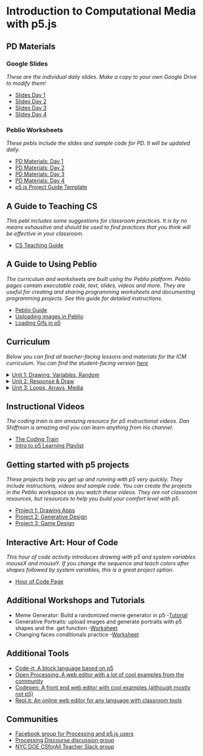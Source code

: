 # Introduction to Computational Media with p5.js

## PD Materials

### Google Slides
_These are the individual daily slides. Make a copy to your own Google Drive to modify them!_
- [Slides Day 1](https://docs.google.com/presentation/d/1mzRYHrmfexKwKkiaZZS5DguoUz_esjuRMkk-IEJ9o-o/edit?usp=sharing)
- [Slides Day 2](https://docs.google.com/presentation/d/11n00zseDKOjKUc2Pte8pyou9EcySIn4Skcu4QRm4L-Y/edit?usp=sharing)
- [Slides Day 3](https://docs.google.com/presentation/d/1PzLnlFo9eLHXk_KdeHGJx9PBuY_QiyT0P3wMWJn40ag/edit?usp=sharing)
- [Slides Day 4](https://docs.google.com/presentation/d/10PK631HZlc3jG8h_Ht-cU6xTH_twVqK__fSTwsYoHtE/edit?usp=sharing)

### Peblio Worksheets
_These pebls include the slides and sample code for PD. It will be updated daily._
- [PD Materials: Day 1](https://demo.peblio.co/pebl/vFj5_NK0y)
- [PD Materials: Day 2](https://demo.peblio.co/pebl/i5BdgItjl)
- [PD Materials: Day 3](https://demo.peblio.co/pebl/8yxLcTuw8)
- [PD Materials: Day 4](https://demo.peblio.co/pebl/Qb50Ipmir)
- [p5.js Project Guide Template](https://demo.peblio.co/pebl/3oHELZENk)

## A Guide to Teaching CS
_This pebl includes some suggestions for classroom practices. It is by no means exhaustive and should be used to find practices that you think will be effective in your classroom._
- [CS Teaching Guide](https://demo.peblio.co/pebl/rMb6jcnem)

## A Guide to Using Peblio 
_The curriculum and worksheets are built using the Peblio platform. Peblio pages contain executable code, text, slides, videos and more. They are useful for creating and sharing programming worksheets and documenting programming projects. See this guide for detailed instructions._
- [Peblio Guide](https://demo.peblio.co/pebl/XeJAt6pVQ)
- [Uploading images in Peblio](https://demo.peblio.co/pebl/5qrWMaoi6)
- [Loading Gifs in p5](https://demo.peblio.co/pebl/b6F-rrWDF)

## Curriculum  
 _Below you can find all teacher-facing lessons and materials for the ICM curriculum. You can find the student-facing version [here](https://nycdoe-cs4all.github.io/index.html)_

<details><summary><a href="https://demo.peblio.co/profile/CS4ALL/folder/rkzenSqzN">Unit 1: Drawing, Variables, Random</a></summary><br>
  
- [Unit Overview](https://demo.peblio.co/pebl/KrE5DRXmW)

- [Topic 1: Grayscale Drawings](https://demo.peblio.co/profile/CS4ALL/folder/rJ6du6UfN)
  - [1.1: p5 Introduction](https://demo.peblio.co/profile/CS4ALL/folder/HkW5Vy_yH)
    - [Lesson Plan](https://demo.peblio.co/pebl/yR6_Zr4tD)
    - [Robot Worksheet](https://drive.google.com/file/d/1npDydYLTug3cDlfWjlijgH9ci-AcpdBV/view)
  - [1.2: Line Functions and Parameters](https://demo.peblio.co/profile/CS4ALL/folder/BJssV1uJB)
    - [Lesson Plan](https://demo.peblio.co/pebl/WjYpgWncc)
    - [Worksheet](https://demo.peblio.co/pebl/scRbvpIi3)
    - [Peblio Guide](https://demo.peblio.co/pebl/0W69aS64f)
    - [p5 Web Editor Guide](https://demo.peblio.co/pebl/w29xUZXfs)
  - [1.3: Rectangles, Ellipses, and Layering](https://demo.peblio.co/profile/CS4ALL/folder/HkupEkOJH)
    - [Lesson Plan](https://demo.peblio.co/pebl/7R-imgJ67)
    - [Worksheet](https://demo.peblio.co/pebl/YSue13I5l)
    - [Presentation Pebl](https://demo.peblio.co/pebl/ceeF3_kRm)
  - [1.4: Various Shapes, StrokeWeight, Fill](https://demo.peblio.co/profile/CS4ALL/folder/HyfkHydkH)
    - [Lesson Plan](https://demo.peblio.co/pebl/QsLzibyYu)
    - [Worksheet](https://demo.peblio.co/pebl/nFSwt9oKz)
  - [1.5 Mini Project- Taijutu Symbol](https://demo.peblio.co/profile/CS4ALL/folder/rk-bB1ukB)
    - [Lesson Plan](https://demo.peblio.co/pebl/6KegNoOJk)
    - [Worksheet](https://demo.peblio.co/pebl/NWOYrmgcE)   
    
- [Topic 2: Make it Vary](https://demo.peblio.co/profile/CS4ALL/folder/r1cY_pLME) 
  - [2.1: Intro to Variables: System Variables](https://demo.peblio.co/profile/CS4ALL/folder/HkgC7lFlS)
    - [Lesson Plan](https://demo.peblio.co/pebl/C3xYs1e-Y)
    - [Worksheet](https://demo.peblio.co/pebl/W1gi5Y6Ba)   
  - [2.2: Custom Variables ](https://demo.peblio.co/profile/CS4ALL/folder/ryOgNxYxr)
    - [Lesson Plan](https://demo.peblio.co/pebl/eSDHxd2Px)
    - [Worksheet](https://demo.peblio.co/pebl/qcd8ImdL-) 
  - [2.3: Random](https://demo.peblio.co/profile/CS4ALL/folder/B11G4gKxS)
    - [Lesson Plan](https://demo.peblio.co/pebl/Ak-VNgHY1)
    - [Worksheet](https://demo.peblio.co/pebl/FaVuy7DS_)  
  - [2.4: Mini Project: Emojis](https://demo.peblio.co/profile/CS4ALL/folder/BktXNeKlH)
    - [Lesson Plan](https://demo.peblio.co/pebl/nqg0ssqkX)
    - [Worksheet](https://demo.peblio.co/pebl/hx0crRYYG)  

- [Topic 3: Make it Colorful](https://demo.peblio.co/profile/CS4ALL/folder/B1ZtOTUM4)
  - [3.1: Intro to Color](https://demo.peblio.co/profile/CS4ALL/folder/H1c_acmbB)
    - [Lesson Plan](https://demo.peblio.co/pebl/zP5hWCUXI)
    - [Worksheet](https://demo.peblio.co/pebl/YQ-HFIWT8)   
  - [3.2: RGB vs HSB colorMode](https://demo.peblio.co/profile/CS4ALL/folder/rkZcTcmZr)
    - [Lesson Plan](https://demo.peblio.co/pebl/5YIJMLA7e)
    - [Worksheet](https://demo.peblio.co/pebl/ks5Wai1zi) 
  - [3.3: Color Palettes and Design](https://demo.peblio.co/profile/CS4ALL/folder/BJIja9Qbr)
    - [Lesson Plan](https://demo.peblio.co/pebl/KYYAxZyar)
    - [Worksheet](https://demo.peblio.co/pebl/qRw9rWGcr)  
    
  - [Final Project]( https://demo.peblio.co/profile/CS4ALL/folder/BkkY7_cG4)
  
  </details>

<details><summary><a href="https://demo.peblio.co/profile/CS4ALL/folder/B1mL8C2Q4">Unit 2: Response & Draw</a></summary><br>
 
- [Unit Overview](https://demo.peblio.co/pebl/3Q8q8S6p3)

- [Topic 1: Draw with Mouse 1.1 Conditionals and If Statements](https://demo.peblio.co/profile/CS4ALL/folder/rJHY8C3XE)
  - [1.1 Conditionals and IF Statements](https://demo.peblio.co/dashboard/CS4ALL/folder/H1TzvT4WH)
    - [Lesson Plan](https://demo.peblio.co/pebl/0Mb8qqN7X)
    - [Worksheet](https://demo.peblio.co/pebl/bLT2d4dHU)
  - [1.2 Conditionals and If, Else If, Else Statements](https://demo.peblio.co/profile/CS4ALL/folder/H1CmSAEbH)
    - [Lesson Plan](https://demo.peblio.co/pebl/qwW7C-h3E)
    - [Worksheet: If else](https://demo.peblio.co/pebl/vgrgvg9x9)
    - [Worksheet: Traffic light challenge](https://demo.peblio.co/pebl/yb6SsmXCM)
  - [1.3 Logical Operators AND and OR](https://demo.peblio.co/profile/CS4ALL/folder/HJe03AEbS)
    - [Lesson Plan](https://demo.peblio.co/pebl/dYNZPsB0h)
    - [Worksheet](https://demo.peblio.co/pebl/ugOMyD8SK)    
  - [1.4: Draw with a mouse](https://demo.peblio.co/profile/CS4ALL/folder/HkxSNbHbB)
    - [Lesson Plan](https://demo.peblio.co/pebl/NOGaWnInt)
    - [Worksheet](https://demo.peblio.co/pebl/ilJCpsv9H)
  - [1.5: The Map Function](https://demo.peblio.co/profile/CS4ALL/folder/SkzPEZHbS)
    - [Lesson Plan](https://demo.peblio.co/pebl/ePeeWGiSt)
    - [Worksheet](https://demo.peblio.co/pebl/GoXmjjifS)
    
- [Topic 2: Hover and Click on Things](https://demo.peblio.co/profile/CS4ALL/folder/Hkqk1fmVN)
  - [2.1: Hover and Conditional Statements](https://demo.peblio.co/profile/CS4ALL/folder/Bk6MrJRZr)
    - [Lesson Plan](https://demo.peblio.co/pebl/cag17i8tY)
    - [Worksheet](https://demo.peblio.co/pebl/gvI5HqpAq)
  - [2.2: Rectangles and Clicks](https://demo.peblio.co/profile/CS4ALL/folder/SJkVH10br)
    - [Lesson Plan](https://demo.peblio.co/pebl/6CAL0F6HR)
    - [Worksheet](https://demo.peblio.co/pebl/l64jmFy94)
  - [2.3: Mini Project: Light Switch Game](https://demo.peblio.co/profile/CS4ALL/folder/HyWHHkRWr)
    - [Lesson Plan](https://demo.peblio.co/pebl/JmmZsUUQf)
    - [Worksheet](https://demo.peblio.co/pebl/V8F5bcU9Y)
    
- [Topic 3: Press Keys](https://demo.peblio.co/profile/CS4ALL/folder/H1gekM74E)
  - [3.1: Key Presses and Conditionals](https://demo.peblio.co/profile/CS4ALL/folder/HyT4Uk0-H)
    - [Lesson Plan](https://demo.peblio.co/pebl/-YC928BR6)
    - [Worksheet](https://demo.peblio.co/pebl/KwIfg-uw-)
    
- [Final Project](https://demo.peblio.co/profile/CS4ALL/folder/BJchChV-r)
    - [Lesson Plan](https://demo.peblio.co/pebl/28PkzoPNu)
    - [Worksheet](https://demo.peblio.co/pebl/xFOeADwoL)

</details>

<details><summary><a href="https://demo.peblio.co/dashboard/CS4ALL/folder/ry7OAk22N">Unit 3: Loops, Arrays, Media</a></summary><br>

- [Topic 1: Loops](https://demo.peblio.co/profile/CS4ALL/folder/rkKlPplpN)
  - [1.1: While Loops](https://demo.peblio.co/profile/CS4ALL/folder/ByzQgXp-r)
    - [Lesson Plan](https://demo.peblio.co/pebl/Ia3_bZu7M)
    - [Worksheet](https://demo.peblio.co/pebl/NAC0z8n0t)
  - [1.2: For Loops I](https://demo.peblio.co/profile/CS4ALL/folder/BkmExXTbB)
    - [Lesson Plan](https://demo.peblio.co/pebl/pIzNh9ZBI)
    - [Worksheet](https://demo.peblio.co/pebl/3oh4VZjXC)
  - [1.3: For Loops II](https://demo.peblio.co/profile/CS4ALL/folder/SyPrgQ6-r)
    - [Lesson Plan](https://demo.peblio.co/pebl/ja5FnI8XA)
    - [Worksheet](https://demo.peblio.co/pebl/VVHSu79Yu)
  - [1.4: Variation in For Loops](https://demo.peblio.co/profile/CS4ALL/folder/SJs8eQaZS)
    - [Lesson Plan](https://demo.peblio.co/pebl/Sp4zpr4hr)
    - [Worksheet](https://demo.peblio.co/pebl/D4oE0bkPk)
  - [1.5: Nested For Loops](https://demo.peblio.co/profile/CS4ALL/folder/rJGOgQaWS)
    - [Lesson Plan](https://demo.peblio.co/pebl/2i41We1oc)
    - [Worksheet](https://demo.peblio.co/pebl/k_nw1Y_MD)
  - [1.6: Mini Project: Wallpaper](https://demo.peblio.co/profile/CS4ALL/folder/B1KKgm6ZH)
    - [Lesson Plan](https://demo.peblio.co/pebl/oP8o2mTsh)
    - [Project Template](https://demo.peblio.co/pebl/fPElZ0m2I)

</details>

## Instructional Videos 
_The coding train is am amazing resource for p5 instructional videos. Dan Shiffman is amazing and you can learn anything from his channel._

- [The Coding Train](https://www.youtube.com/playlist?list=PLRqwX-V7Uu6Zy51Q-x9tMWIv9cueOFTFA)
- [Intro to p5 Learning Playlist](https://www.youtube.com/playlist?list=PLRqwX-V7Uu6Zy51Q-x9tMWIv9cueOFTFA)


## Getting started with p5 projects 
_These projects help you get up and running with p5 very quickly. They include instructions, videos and sample code. You can create the projects in the Peblio workspace as you watch these videos. They are not classroom resources, but resources to help you build your comfort level with p5._

- [Project 1: Drawing Apps](https://demo.peblio.co/pebl/Muth86erj)
- [Project 2: Generative Design](https://demo.peblio.co/pebl/xtShIBrtc)
- [Project 3: Game Design](https://demo.peblio.co/pebl/oqwx-4Zz7)

## Interactive Art: Hour of Code
_This hour of code activity introduces drawing with p5 and system variables mouseX and mouseY. If you change the sequence and teach colors after shapes followed by system variables, this is a great project option._
- [Hour of Code Page](https://www.peblio.co/hour-of-code)


## Additional Workshops and Tutorials  
- Meme Generator: Build a randomized meme generator in p5
  -[Tutorial](https://demo.peblio.co/pebl/qsH5OOeV3)
- Generative Portraits: upload images and generate portraits with p5 shapes and the .get function
  -[Worksheet](https://demo.peblio.co/pebl/c3fUnHI9v)
- Changing faces conditionals practice
 -[Worksheet](https://demo.peblio.co/pebl/r_n96oWxQ)
 
## Additional Tools 
- [Code-it: A block language based on p5](https://app.code-it-studio.de/makerspace/54)
- [Open Processing: A web editor with a lot of cool examples from the community](https://www.openprocessing.org/)
- [Codepen: A front end web editor with cool examples (although mostly not p5)](https://codepen.io/)
- [Repl.it: An online web editor for any language with classroom tools](https://repl.it/)

## Communities 
- [Facebook group for Processing and p5.js users](https://www.facebook.com/search/top/?q=creative%20coding%20with%20processing%20and%20p5.js&epa=SEARCH_BOX)
- [Processing Discourse discussion group](https://discourse.processing.org/) 
- [NYC DOE CSforAll Teacher Slack group](https://join.slack.com/t/cs4allteachers/shared_invite/enQtMzIwODg0NjEyMzg2LWNhNTI0ODk1N2RkNTQwODMxMTNhYjE1ZWYyMzZiNjM5MDRjZTQ5NTNlMGI5MjQ0OGY1MjQ2ODc0MDcwZGY2YTI) 
